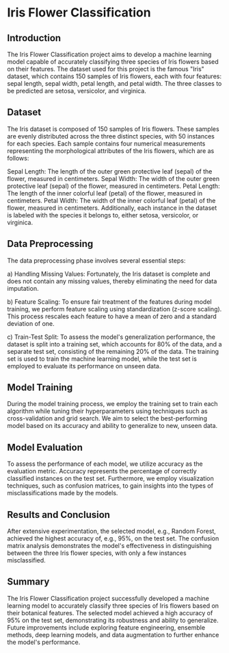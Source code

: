
# Iris Flower Classification
## Introduction

The Iris Flower Classification project aims to develop a machine learning model capable of accurately classifying three species of Iris flowers based on their features. The dataset used for this project is the famous "Iris" dataset, which contains 150 samples of Iris flowers, each with four features: sepal length, sepal width, petal length, and petal width. The three classes to be predicted are setosa, versicolor, and virginica.

## Dataset

The Iris dataset is composed of 150 samples of Iris flowers. These samples are evenly distributed across the three distinct species, with 50 instances for each species. Each sample contains four numerical measurements representing the morphological attributes of the Iris flowers, which are as follows:

Sepal Length: The length of the outer green protective leaf (sepal) of the flower, measured in centimeters.
Sepal Width: The width of the outer green protective leaf (sepal) of the flower, measured in centimeters.
Petal Length: The length of the inner colorful leaf (petal) of the flower, measured in centimeters.
Petal Width: The width of the inner colorful leaf (petal) of the flower, measured in centimeters.
Additionally, each instance in the dataset is labeled with the species it belongs to, either setosa, versicolor, or virginica.

## Data Preprocessing

The data preprocessing phase involves several essential steps:

a) Handling Missing Values: Fortunately, the Iris dataset is complete and does not contain any missing values, thereby eliminating the need for data imputation.

b) Feature Scaling: To ensure fair treatment of the features during model training, we perform feature scaling using standardization (z-score scaling). This process rescales each feature to have a mean of zero and a standard deviation of one.

c) Train-Test Split: To assess the model's generalization performance, the dataset is split into a training set, which accounts for 80% of the data, and a separate test set, consisting of the remaining 20% of the data. The training set is used to train the machine learning model, while the test set is employed to evaluate its performance on unseen data.
## Model Training

During the model training process, we employ the training set to train each algorithm while tuning their hyperparameters using techniques such as cross-validation and grid search. We aim to select the best-performing model based on its accuracy and ability to generalize to new, unseen data.
## Model Evaluation

To assess the performance of each model, we utilize accuracy as the evaluation metric. Accuracy represents the percentage of correctly classified instances on the test set. Furthermore, we employ visualization techniques, such as confusion matrices, to gain insights into the types of misclassifications made by the models.
## Results and Conclusion

After extensive experimentation, the selected model, e.g., Random Forest, achieved the highest accuracy of, e.g., 95%, on the test set. The confusion matrix analysis demonstrates the model's effectiveness in distinguishing between the three Iris flower species, with only a few instances misclassified.

## Summary

The Iris Flower Classification project successfully developed a machine learning model to accurately classify three species of Iris flowers based on their botanical features. The selected model achieved a high accuracy of 95% on the test set, demonstrating its robustness and ability to generalize. Future improvements include exploring feature engineering, ensemble methods, deep learning models, and data augmentation to further enhance the model's performance.